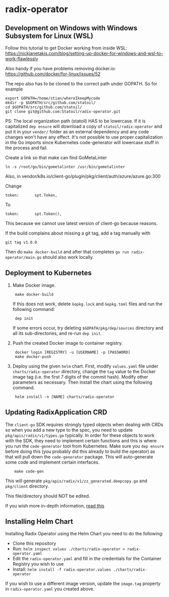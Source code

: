 # radix-operator

## Development on Windows with Windows Subsystem for Linux (WSL)

Follow this tutorial to get Docker working from inside WSL: https://nickjanetakis.com/blog/setting-up-docker-for-windows-and-wsl-to-work-flawlessly

Also handy if you have problems removing docker.io: https://github.com/docker/for-linux/issues/52

The repo also has to be cloned to the correct path under GOPATH. So for example

    export GOPATH=/home/stian/whereIkeepMycode
    mkdir -p $GOPATH/src/github.com/statoil/
    cd $GOPATH/src/github.com/statoil/
    git clone git@github.com:Statoil/radix-operator.git

PS: The local organization path (statoil) HAS to be lowercase. If it is capitalized `dep ensure` will download a copy of `statoil/radix-operator` and put it in your `vendor/` folder as an external dependency and any code changes won't have any effect. It's not possible to use proper capitalization in the Go imports since Kubernetes code-generator will lowercase stuff in the process and fail.

Create a link so that make can find GoMetaLinter

    ln -s /root/go/bin/gometalinter /usr/bin/gometalinter

Also, in vendor/k8s.io/client-go/plugin/pkg/client/auth/azure/azure.go:300

Change

    token:       spt.Token,

To

    token:       spt.Token(),

This because we cannot use latest version of client-go because reasons.

If the build complains about missing a git tag, add a tag manually with

    git tag v1.0.0

Then do `make docker-build` and after that completes `go run radix-operator/main.go` should also work locally.

## Deployment  to Kubernetes

1. Make Docker image.

        make docker-build

    If this does not work, delete `Gopkg.lock` and `Gopkg.toml` files and run the following command:

        dep init

    If some errors occur, try deleting `$GOPATH/pkg/dep/sources` directory and all its sub-directories, and re-run `dep init`.

2. Push the created Docker image to container registry.

        docker login [REGISTRY] -u [USERNAME] -p [PASSWORD]
        make docker-push

3. Deploy using the given `helm` chart. First, modify `values.yaml` file under `charts/radix-operator` directory, change the `tag` value to the Docker image tag (i.e. the first 7 digits of the commit hash). Modify other parameters as necessary. Then install the chart using the following command.

        helm install -n [NAME] charts/radix-operator

## Updating RadixApplication CRD

The `client-go` SDK requires strongly typed objects when dealing with CRDs so when you add a new type to the spec, you need to update `pkg/apis/radix/v1/types.go` typically.
In order for these objects to work with the SDK, they need to implement certain functions and this is where you run the `code-generator` tool from Kubernetes.
Make sure you `dep ensure` before doing this (you probably did this already to build the operator) as that will pull down the `code-generator` package.
This will auto-generate some code and implement certain interfaces.

        make code-gen

This will generate `pkg/apis/radix/v1/zz_generated.deepcopy.go` and `pkg/client` directory.

This file/directory should NOT be edited.

If you wish more in-depth information, [read this](https://blog.openshift.com/kubernetes-deep-dive-code-generation-customresources/)

## Installing Helm Chart

Installing Radix Operator using the Helm Chart you need to do the following:

- Clone this repository
- Run: `helm inspect values ./charts/radix-operator > radix-operator.yaml`
- Edit the `radix-operator.yaml` and fill in the credentials for the Container Registry you wish to use
- Install: `helm install -f radix-operator.values ./charts/radix-operator`

If you wish to use a different image version, update the `image.tag` property in `radix-operator.yaml` you created above.
